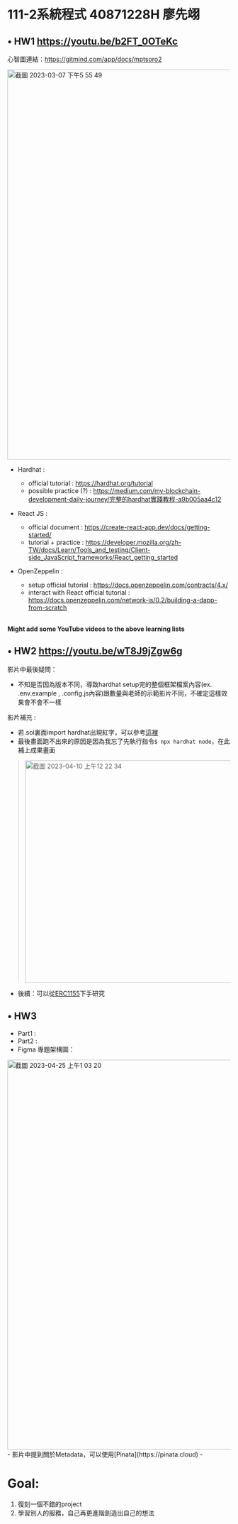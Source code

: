 # 111-2系統程式 40871228H 廖先翊

## • HW1 https://youtu.be/b2FT_0OTeKc

心智圖連結：https://gitmind.com/app/docs/mptsoro2

<img width="878" alt="截圖 2023-03-07 下午5 55 49" src="https://user-images.githubusercontent.com/104251978/223387615-cde13a52-15c9-4c50-8e51-091924295c5a.png">

- Hardhat :
  - official tutorial : https://hardhat.org/tutorial
  - possible practice (?) : https://medium.com/my-blockchain-development-daily-journey/完整的hardhat實踐教程-a9b005aa4c12

- React JS :
  - official document : https://create-react-app.dev/docs/getting-started/
  - tutorial + practice : https://developer.mozilla.org/zh-TW/docs/Learn/Tools_and_testing/Client-side_JavaScript_frameworks/React_getting_started

- OpenZeppelin :
  - setup official tutorial : https://docs.openzeppelin.com/contracts/4.x/
  - interact with React official tutorial : https://docs.openzeppelin.com/network-js/0.2/building-a-dapp-from-scratch

<br>**Might add some YouTube videos to the above learning lists**

## • HW2 https://youtu.be/wT8J9jZgw6g
影片中最後疑問：
- 不知是否因為版本不同，導致hardhat setup完的整個框架檔案內容(ex. .env.example , .config.js內容)跟數量與老師的示範影片不同，不確定這樣效果會不會不一樣<br>

影片補充 :
- 若.sol裏面import hardhat出現紅字，可以參考[這裡](https://ethereum.stackexchange.com/questions/111568/hardhat-console-cant-be-resolved-in-vscode)
- 最後畫面跑不出來的原因是因為我忘了先執行指令`$ npx hardhat node`，在此補上成果畫面
><img width="500" alt="截圖 2023-04-10 上午12 22 34" src="https://user-images.githubusercontent.com/104251978/230785519-e886f5b7-44cf-4650-ae55-4d45a16a3c35.png">
- 後續：可以從[ERC1155](https://www.openzeppelin.com/contracts)下手研究

## • HW3
- Part1 : 
- Part2 :
- Figma 專題架構圖：
<img width="878" alt="截圖 2023-04-25 上午1 03 20" src="https://user-images.githubusercontent.com/104251978/234066332-b6dda9cc-02b9-48bb-a896-c005faea930b.png">
- 影片中提到關於Metadata，可以使用[Pinata](https://pinata.cloud)
- 


# Goal:
1. 復刻一個不錯的project
2. 學習別人的服務，自己再更進階創造出自己的想法
